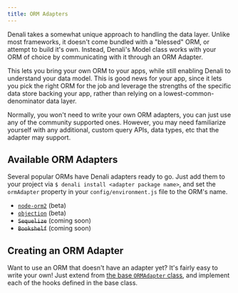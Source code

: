```yaml
---
title: ORM Adapters
---
```


Denali takes a somewhat unique approach to handling the data layer. Unlike most
frameworks, it doesn't come bundled with a "blessed" ORM, or attempt to build
it's own. Instead, Denali's Model class works with your ORM of choice by
communicating with it through an ORM Adapter.

This lets you bring your own ORM to your apps, while still enabling Denali to
understand your data model. This is good news for your app, since it lets you
pick the right ORM for the job and leverage the strengths of the specific data
store backing your app, rather than relying on a lowest-common-denominator data
layer.

Normally, you won't need to write your own ORM adapters, you can just use any
of the community supported ones. However, you may need familiarize yourself with
any additional, custom query APIs, data types, etc that the adapter may support.

## Available ORM Adapters

Several popular ORMs have Denali adapters ready to go. Just add them to your
project via `$ denali install <adapter package name>`, and set the `ormAdapter`
property in your `config/environment.js` file to the ORM's name.

* [`node-orm2`](https://github.com/denali-js/denali-node-orm2) (beta)
* [`objection`](https://github.com/denali-js/denali-objection) (beta)
* ~~`Sequelize`~~ (coming soon)
* ~~`Bookshelf`~~ (coming soon)

## Creating an ORM Adapter

Want to use an ORM that doesn't have an adapter yet? It's fairly easy to write
your own! Just extend from [the base `ORMAdapter` class](https://github.com/denali-js/denali/blob/master/lib/data/orm-adapter.ts),
and implement each of the hooks defined in the base class.
